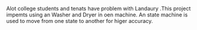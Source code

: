 Alot college students and tenats have problem with Landaury .This project impemts using an Washer and Dryer in oen machine.
An state machine is used to move from one state to another for higer accuracy.
